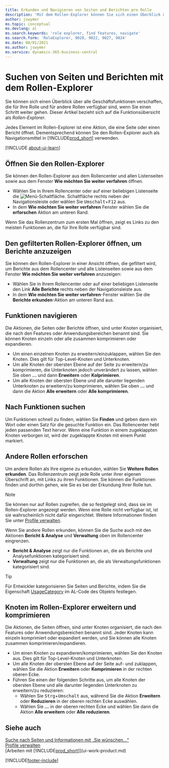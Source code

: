 ```yaml
---
title: Erkunden und Navigieren von Seiten und Berichten pro Rolle
description: 'Mit dem Rollen-Explorer können Sie sich einen Überblick über alle Funktionen verschaffen, die für Ihre Rolle und für andere Rollen verfügbar sind.'
author: jswymer
ms.topic: conceptual
ms.devlang: al
ms.search.keywords: 'role explorer, find features, navigate'
ms.search.form: 'RoleExplorer, 9020, 9022, 9027, 9024'
ms.date: 08/01/2021
ms.author: jswymer
ms.service: dynamics-365-business-central
---
```


# <a name="finding-pages-and-reports-with-the-role-explorer"></a>Suchen von Seiten und Berichten mit dem Rollen-Explorer

Sie können sich einen Überblick über alle Geschäftsfunktionen verschaffen, die für Ihre Rolle und für andere Rollen verfügbar sind, wenn Sie einen Schritt weiter gehen. Dieser Artikel bezieht sich auf die Funktionsübersicht als *Rollen-Explorer*.

Jedes Element im Rollen-Explorer ist eine Aktion, die eine Seite oder einen Bericht öffnet. Dementsprechend können Sie den Rollen-Explorer auch als Navigationsmittel in [!INCLUDE[prod_short](includes/prod_short.md)] verwenden.

[!INCLUDE [about-ui-learn](includes/about-ui-learn.md)]

## <a name="open-the-role-explorer"></a>Öffnen Sie den Rollen-Explorer

Sie können den Rollen-Explorer aus dem Rollencenter und allen Listenseiten sowie aus dem Fenster **Wie möchten Sie weiter verfahren** öffnen.

- Wählen Sie in Ihrem Rollencenter oder auf einer beliebigen Listenseite die ![Menü-Schaltfläche.](media/ui_menu_button.png "Menütaste") Schaltfläche rechts neben der Navigationsleiste oder wählen Sie <kbd>Umschalt</kbd>+<kbd>F12</kbd> aus.
- In dem **Wie möchten Sie weiter verfahren** Fenster wählen Sie die **erforschen** Aktion am unteren Rand.

Wenn Sie das Rollenzentrum zum ersten Mal öffnen, zeigt es Links zu den meisten Funktionen an, die für Ihre Rolle verfügbar sind.

## <a name="open-the-role-explorer-filtered-to-show-reports"></a>Den gefilterten Rollen-Explorer öffnen, um Berichte anzuzeigen

Sie können den Rollen-Explorer in einer Ansicht öffnen, die gefiltert wird, um Berichte aus dem Rollencenter und alle Listenseiten sowie aus dem Fenster **Wie möchten Sie weiter verfahren** anzuzeigen:

- Wählen Sie in Ihrem Rollencenter oder auf einer beliebigen Listenseite den Link **Alle Berichte** rechts neben der Navigationsleiste aus.
- In dem **Wie möchten Sie weiter verfahren**-Fenster wählen Sie die **Berichte erkunden**-Aktion am unteren Rand aus.

## <a name="navigate-features"></a>Funktionen navigieren

Die Aktionen, die Seiten oder Berichte öffnen, sind unter Knoten organisiert, die nach den Features oder Anwendungsbereichen benannt sind. Sie können Knoten einzeln oder alle zusammen komprimieren oder expandieren.

- Um einen einzelnen Knoten zu erweitern/einzuklappen, wählen Sie den Knoten. Dies gilt für Top-Level-Knoten und Unterknoten.
- Um alle Knoten der obersten Ebene auf der Seite zu erweitern/zu komprimieren, die Unterknoten jedoch unverändert zu lassen, wählen Sie oben **...** und dann **Erweitern** oder **Kolprimieren**.
- Um alle Knoten der obersten Ebene und alle darunter liegenden Unterknoten zu erweitern/zu komprimieren, wählen Sie oben **...** und dann die Aktion **Alle erweitern** oder **Alle komprimieren**.

## <a name="search-for-features"></a>Nach Funktionen suchen

Um Funktionen schnell zu finden, wählen Sie **Finden** und geben dann ein Wort oder einen Satz für die gesuchte Funktion ein. Das Rollencenter hebt jeden passenden Text hervor. Wenn eine Funktion in einem zugeklappten Knoten verborgen ist, wird der zugeklappte Knoten mit einem Punkt markiert. 

## <a name="explore-other-roles"></a>Andere Rollen erforschen

Um andere Rollen als Ihre eigene zu erkunden, wählen Sie **Weitere Rollen erkunden**. Das Rollenzentrum zeigt jede Rolle unter ihrer eigenen Überschrift an, mit Links zu ihren Funktionen. Sie können die Funktionen finden und dorthin gehen, wie Sie es bei der Erkundung Ihrer Rolle tun.

> [!NOTE]
> Sie können nur auf Rollen zugreifen, die so festgelegt sind, dass sie im Rollen-Explorer angezeigt werden. Wenn eine Rolle nicht verfügbar ist, ist sie wahrscheinlich nicht dafür eingerichtet. Weitere Informationen finden Sie unter [Profile verwalten](admin-users-profiles-roles.md). 

Wenn Sie andere Rollen erkunden, können Sie die Suche auch mit den Aktionen **Bericht & Analyse** und **Verwaltung** oben im Rollencenter eingrenzen.

- **Bericht & Analyse** zeigt nur die Funktionen an, die als Berichte und Analysefunktionen kategorisiert sind.
- **Verwaltung** zeigt nur die Funktionen an, die als Verwaltungsfunktionen kategorisiert sind.

> [!TIP]
> Für Entwickler kategorisieren Sie Seiten und Berichte, indem Sie die Eigenschaft [UsageCategory](/dynamics365/business-central/dev-itpro/developer/properties/devenv-usagecategory-property) im AL-Code des Objekts festlegen.
<!--
 
## <a name="role-explorer-actions"></a>Role explorer actions

There a several actions along the top of the role explorer to help you locate features of your role and other roles.

|Action|Description|
|------|------|
|**All**|Shows all features that are related to the role.|
|**Find**|Lets you enter a word or phrase to quickly locate feature names that match.|
|**Explore more roles**|All business features that are available for all roles including your own. When exploring all roles, the other actions work the same way, except for all roles shown. **NOTE:** You can only access roles that are set up to show in role explorer. For more information, see [Manage Profiles](admin-users-profiles-roles.md).  |
|**Report & Analysis**|This action Shows only those features that are categorized as reports and analysis features.|
|**Administration**|Shows only those features that are categorized as administration features.|



<!--
Choose the **Find** action at the top of the role explorer to quickly locate feature names that contain a certain term.

Choose the **Explore more roles** action at the top of the role explorer to get an overview of all business features that are available for all roles including your own.

> [!NOTE]
> Only Role Center actions for profiles where the **Show in Role Explorer** check box is selected will appear on the extended version of the role explorer (shown with the **Explore more roles** action). For more information, see [Manage Profiles](admin-users-profiles-roles.md).
-->

## <a name="expand-and-collapse-nodes-on-the-role-explorer"></a>Knoten im Rollen-Explorer erweitern und komprimieren

Die Aktionen, die Seiten öffnen, sind unter Knoten organisiert, die nach den Features oder Anwendungsbereichen benannt sind. Jeder Knoten kann einzeln komprimiert oder expandiert werden, und Sie können alle Knoten zusammen komprimieren/expandieren.

- Um einen Knoten zu expandieren/komprimieren, wählen Sie den Knoten aus. Dies gilt für Top-Level-Knoten und Unterknoten.
- Um alle Knoten der obersten Ebene auf der Seite auf- und zuklappen, wählen Sie die Aktion **Erweitern** oder **Komprimieren** in der rechten oberen Ecke.
- Führen Sie einen der folgenden Schritte aus, um alle Knoten der obersten Ebene und alle darunter liegenden Unterknoten zu erweitern/zu reduzieren:
  - Wählen Sie <kbd>Strg</kbd>+<kbd>Umschalt</kbd> aus, während Sie die Aktion **Erweitern** oder **Reduzieren** in der oberen rechten Ecke auswählen.
  - Wählen Sie **...** in der oberen rechten Ecke und wählen Sie dann die Aktion **Alle erweitern** oder **Alle reduzieren**.

## <a name="see-also"></a>Siehe auch

[Suche nach Seiten und Informationen mit „Sie wünschen...“](ui-search.md)  
[Profile verwalten](admin-users-profiles-roles.md)  
[Arbeiten mit [!INCLUDE[prod_short](includes/prod_short.md)]](ui-work-product.md)  

[!INCLUDE[footer-include](includes/footer-banner.md)]
